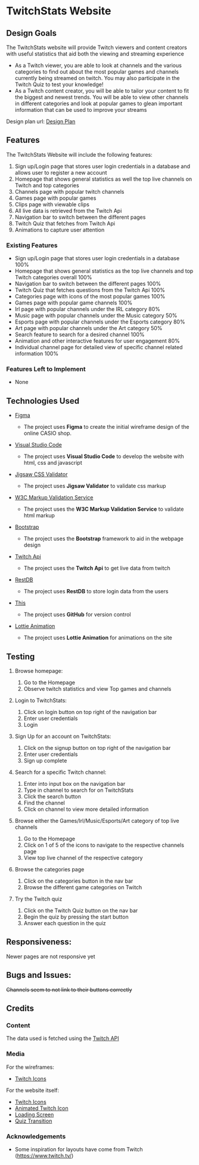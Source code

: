 # TwitchStats Website


 
## Design Goals

The TwitchStats website will provide Twitch viewers and content creators with useful statistics that aid both the viewing and streaming experience 
* As a Twitch viewer, you are able to look at channels and the various categories to find out about the most popular games and channels currently being streamed on twitch. You may also participate in the Twitch Quiz to test your knowledge!
* As a Twitch content creator, you will be able to tailor your content to fit the biggest and newest trends. You will be able to view other channels in different categories and look at popular games to glean important information that can be used to improve your streams

Design plan url: [Design Plan](https://www.figma.com/file/TxbTPwvWMeF9MKjcFsVRGl/Untitled?type=design&node-id=0%3A1&mode=design&t=k9VIUFmLJfjReiob-1)

## Features

The TwitchStats Website will include the following features:
1. Sign up/Login page that stores user login credentials in a database and allows user to register a new account
2. Homepage that shows general statistics as well the top live channels on Twitch and top categories 
3. Channels page with popular twitch channels
4. Games page with popular games
5. Clips page with viewable clips
6. All live data is retrieved from the Twitch Api
7. Navigation bar to switch between the different pages
8. Twitch Quiz that fetches from Twitch Api
9. Animations to capture user attention
 
### Existing Features
- Sign up/Login page that stores user login credentials in a database 100%
- Homepage that shows general statistics as the top live channels and top Twitch categories overall 100%
- Navigation bar to switch between the different pages 100%
- Twitch Quiz that fetches questions from the Twitch Api 100%
- Categories page with icons of the most popular games 100%
- Games page with popular game channels 100%
- Irl page with popular channels under the IRL category 80%
- Music page with popular channels under the Music category 50%
- Esports page with popular channels under the Esports category 80%
- Art page with popular channels under the Art category 50%
- Search feature to search for a desired channel 100%
- Animation and other interactive features for user engagement 80%
- Individual channel page for detailed view of specific channel related information 100%

### Features Left to Implement
- None

  

## Technologies Used

- [Figma](https://www.figma.com/)
    - The project uses **Figma** to create the initial wireframe design of the online CASIO shop.

- [Visual Studio Code](https://code.visualstudio.com/)
    - The project uses **Visual Studio Code** to develop the website with html, css and javascript

- [Jigsaw CSS Validator](https://jigsaw.w3.org/css-validator/)
    - The project uses **Jigsaw Validator** to validate css markup
 
- [W3C Markup Validation Service](https://validator.w3.org/)
    - The project uses the **W3C Markup Validation Service** to validate html markup

- [Bootstrap](https://getbootstrap.com/)
    - The project uses the **Bootstrap** framework to aid in the webpage design
 
- [Twitch Api](https://dev.twitch.tv/docs/api/)
    - The project uses the **Twitch Api** to get live data from twitch
 
- [RestDB](https://restdb.io/)
    - The project uses **RestDB** to store login data from the users
 
- [This](https://github.com/)
    - The project uses **GitHub** for version control

- [Lottie Animation](https://lottiefiles.com/)
    - The project uses **Lottie Animation** for animations on the site
 
 

## Testing
1. Browse homepage:
    1. Go to the Homepage
    2. Observe twitch statistics and view Top games and channels

2. Login to TwitchStats:
    1. Click on login button on top right of the navigation bar
    2. Enter user credentials
    3. Login

3. Sign Up for an account on TwitchStats:
    1. Click on the signup button on top right of the navigation bar
    2. Enter user credentials
    3. Sign up complete

4. Search for a specific Twitch channel:
    1. Enter into input box on the navigation bar
    2. Type in channel to search for on TwitchStats
    3. Click the search button
    4. Find the channel
    5. Click on channel to view more detailed information

5. Browse either the Games/Irl/Music/Esports/Art category of top live channels
    1. Go to the Homepage
    2. Click on 1 of 5 of the icons to navigate to the respective channels page
    3. View top live channel of the respective category

6. Browse the categories page
    1. Click on the categories button in the nav bar
    2. Browse the different game categories on Twitch

7. Try the Twitch quiz
    1. Click on the Twitch Quiz button on the nav bar
    2. Begin the quiz by pressing the start button
    3. Answer each question in the quiz
       

## Responsiveness:

Newer pages are not responsive yet

## Bugs and Issues: 

~~Channels seem to not link to their buttons correctly~~

## Credits

### Content

The data used is fetched using the [Twitch API](https://dev.twitch.tv/docs/api/)

### Media
For the wireframes:
  * [Twitch Icons](https://www.twitch.tv/)
    
  
For the website itself: 
  * [Twitch Icons](https://www.twitch.tv/)
  * [Animated Twitch Icon](https://lottiefiles.com/animations/twitch-icon-zOeSeJObW4)
  * [Loading Screen](https://lottiefiles.com/animations/loading-purple-G2DwkIDrUS)
  * [Quiz Transition](https://app.lottiefiles.com/animation/4b88f07d-254d-428f-ac79-e650b8bd6dc1?panel=embed)




### Acknowledgements

- Some inspiration for layouts have come from Twitch (https://www.twitch.tv/)
